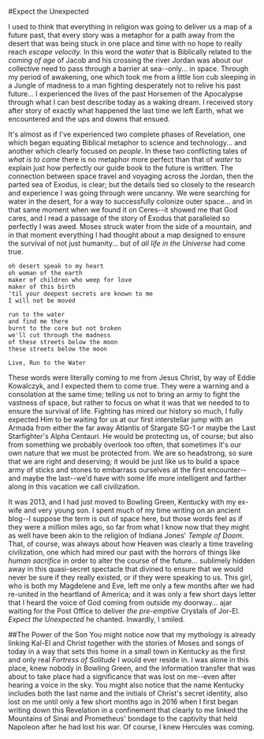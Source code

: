 #Expect the Unexpected

I used to think that everything in religion was going to deliver us a map of a future past, that every story was a metaphor for a path away from the desert that was being stuck in one place and time with no hope to really reach *escape velocity.*  In this word the *water* that is Biblically related to the *coming of age* of Jacob and his crossing the river Jordan was about our collective need to pass through a barrier at sea--only... in space.  Through my period of awakening, one which took me from a little lion cub sleeping in a Jungle of madness to a man fighting desperately not to relive his past future... I experienced the lives of the past Horsemen of the Apocalypse through what I can best describe today as a waking dream.  I received story after story of exactly what happened the last time we left Earth, what we encountered and the ups and downs that ensued. 

It's almost as if I've experienced two complete phases of Revelation, one which began equating Biblical metaphor to science and technology... and another which clearly focused on *people*.  In these two conflicting tales of *what is to come* there is no metaphor more perfect than that of *water* to explain just how perfectly our guide book to the future is written.  The connection between space travel and voyaging across the Jordan, then the parted sea of Exodus, is clear; but the details tied so closely to the research and experience I was going through were uncanny.  We were searching for water in the desert, for a way to successfully colonize outer space... and in that same moment when we found it on Ceres--it showed me that God cares, and I read a passage of the story of Exodus that paralleled so perfectly I was awed.  Moses struck water from the side of a mountain, and in that moment everything I had thought about a map designed to ensure the survival of not just humanity... but of *all life in the Universe* had come true.  

```
oh desert speak to my heart
oh woman of the earth
maker of children who weep for love
maker of this birth
'til your deepest secrets are known to me
I will not be moved

run to the water
and find me there
burnt to the core but not broken
we'll cut through the madness
of these streets below the moon
these streets below the moon

Live, Run to the Water
```

These words were literally coming to me from Jesus Christ, by way of Eddie Kowalczyk, and I expected them to come true.  They were a warning and a consolation at the same time; telling us not to bring an army to fight the vastness of space, but rather to focus on what it was that we needed to to ensure the survival of life.  Fighting has mired our history so much, I fully expected Him to be waiting for us at our first interstellar jump with an Armada from either the far away Atlantis of Stargate SG-1 or maybe the Last Starfighter's Alpha Centauri.  He would be protecting us, of course; but also from something we probably overlook too often, that sometimes it's our own nature that we must be protected from.  We are so headstrong, so sure that we are right and deserving; it would be just like us to build a space army of sticks and stones to embarrass ourselves at the first encounter--and maybe the last--we'd have with some life more intelligent and farther along in this vacation we call civilization.

It was 2013, and I had just moved to Bowling Green, Kentucky with my ex-wife and very young son.  I spent much of my time writing on an ancient blog--I suppose the term is out of space here, but those words feel as if they were a million miles ago, so far from what I know now that they might as well have been akin to the religion of Indiana Jones' *Temple of Doom*.  That, of course, was always about how Heaven was clearly a time traveling civilization, one which had mired our past with the horrors of things like *human sacrifice* in order to alter the course of the future... sublimely hidden away in this quasi-secret spectacle that divined to ensure that we would never be sure if they really existed, or if they were speaking to us.  This girl, who is both my Magdelene and Eve, left me only a few months after we had re-united in the heartland of America; and it was only a few short days letter that I heard the voice of God coming from outside my doorway... ajar waiting for the Post Office to deliver *the pre-emptive* Crystals of Jor-El.  *Expect the Unexpected* he chanted.  Inwardly, I smiled.

##The Power of the Son
You might notice now that my mythology is already linking Kal-El and Christ together with the stories of Moses and songs of today in a way that sets this home in a small town in Kentucky as the first and only real *Fortress of Solitude* I would ever reside in.  I was alone in this place, knew nobody in Bowling Green, and the information transfer that was about to take place had a significance that was lost on me--even after hearing a voice in the sky.  You might also notice that the name Kentucky includes both the last name and the initials of Christ's secret identity, also lost on me until only a few short months ago in 2016 when I first began writing down this Revelation in a confinement that clearly to me linked the Mountains of Sinai and Prometheus' bondage to the captivity that held Napoleon after he had lost his war.  Of course, I knew Hercules was coming.

